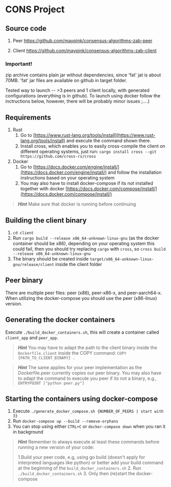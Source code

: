 # CONS Project

## Source code

1. Peer
https://github.com/maypink/consensus-algorithms-zab-peer

2. Client 
https://github.com/maypink/consensus-algorithms-zab-client 

### Important!
zip archive contains plain jar without dependencies, since 'fat' jat is about 70MB. 'fat' jar files are available on github in target folder.

Tested way to launch -- >3 peers and 1 client locally, with generated configurations (everything is in github). To launch using docker follow the inctructions below, however, there will be probably minor issues ;....)

## Requirements

1. Rust
   1. Go to [https://www.rust-lang.org/tools/install](https://www.rust-lang.org/tools/install) and execute the command shown there.
   2. Install cross, which enables you to easily cross-compile the client on different operating systems, just run: `cargo install cross --git https://github.com/cross-rs/cross`
2. Docker
   1. Go to [https://docs.docker.com/engine/install/](https://docs.docker.com/engine/install/) and follow the installation instructions based on your operating system
   2. You may also have to install docker-compose if its not installed together with docker [https://docs.docker.com/compose/install/](https://docs.docker.com/compose/install/)

> **_Hint_** Make sure that docker is running before continuing

## Building the client binary

1. `cd client`
2. Run `cargo build --release x86_64-unknown-linux-gnu` (as the docker container should be x86), depending on your operating system this could fail, then you should try replacing `cargo` with `cross`, so `cross build --release x86_64-unknown-linux-gnu`
3. The binary should be created inside `target/x86_64-unknown-linux-gnu/release/client` inside the client folder

## Peer binary

There are multiple peer files: peer (x86), peer-x86-x, and peer-aarch64-x. When utilizing the docker-compose you should use the peer (x86-linux) version.

## Generating the docker containers

Execute `./build_docker_containers.sh`, this will create a container called `client_app` and `peer_app`.

> **_Hint_** You may have to adapt the path to the client binary inside the `Dockerfile.client` inside the COPY command: `COPY {PATH_TO_CLIENT_BINARY} .`

> **_Hint_** The same applies for your peer implementation as the Dockerfile.peer currently copies our peer binary.
> You may also have to adapt the command to execute you peer if its not a binary, e.g., `ENTRYPOINT ["python peer.py"]`

## Starting the containers using docker-compose

1. Execute `./generate_docker_compose.sh {NUMBER_OF_PEERS | start with 3}`
2. Run `docker-compose up --build --remove-orphans`
3. You can stop using either `CTRL+C` or `docker-compose down` when you ran it in background

> **_Hint_** Remember to always execute at least these commands before running a new version of your code:
>
> 1.Build your peer code, e.g, using go build (doesn't apply for interpreted languages like python) or better add your build command at the beginning of the `build_docker_containers.sh`
> 2. Run `./build_docker_containers.sh`
> 3. Only then (re)start the docker-compose
